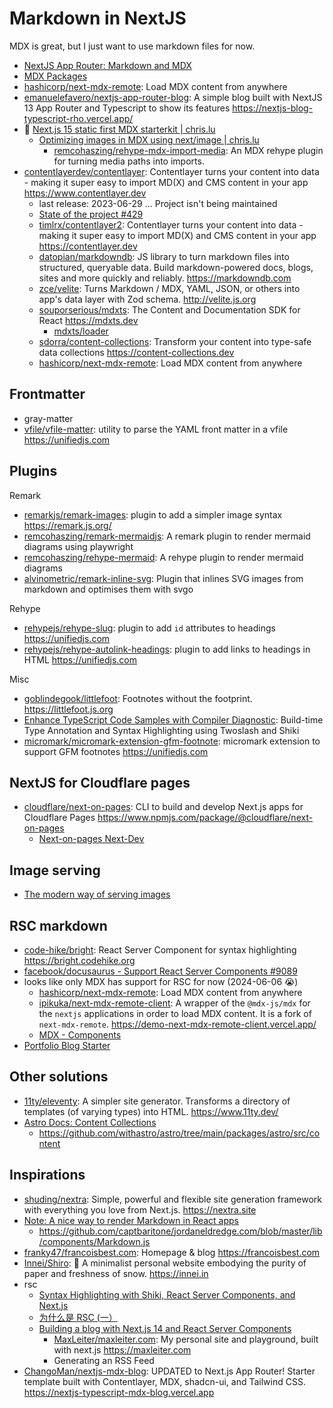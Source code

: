 # Markdown in NextJS

MDX is great, but I just want to use markdown files for now.

- [NextJS App Router: Markdown and MDX](https://nextjs.org/docs/app/building-your-application/configuring/mdx)
- [MDX Packages](https://mdxjs.com/packages/)
- [hashicorp/next-mdx-remote](https://github.com/hashicorp/next-mdx-remote): Load MDX content from anywhere
- [emanuelefavero/nextjs-app-router-blog](https://github.com/emanuelefavero/nextjs-app-router-blog): A simple blog built with NextJS 13 App Router and Typescript to show its features <https://nextjs-blog-typescript-rho.vercel.app/>
- 🌟 [Next.js 15 static first MDX starterkit | chris.lu](https://chris.lu/web_development/tutorials/next-js-static-first-mdx-starterkit)
  - [Optimizing images in MDX using next/image | chris.lu](https://chris.lu/web_development/tutorials/next-js-static-first-mdx-starterkit/optimizing-using-next-image)
    - [remcohaszing/rehype-mdx-import-media](https://github.com/remcohaszing/rehype-mdx-import-media): An MDX rehype plugin for turning media paths into imports.
- [contentlayerdev/contentlayer](https://github.com/contentlayerdev/contentlayer): Contentlayer turns your content into data - making it super easy to import MD(X) and CMS content in your app <https://www.contentlayer.dev>
  - last release: 2023-06-29 ... Project isn't being maintained
  - [State of the project #429](https://github.com/contentlayerdev/contentlayer/issues/429)
  - [timlrx/contentlayer2](https://github.com/timlrx/contentlayer2): Contentlayer turns your content into data - making it super easy to import MD(X) and CMS content in your app <https://contentlayer.dev>
  - [datopian/markdowndb](https://github.com/datopian/markdowndb): JS library to turn markdown files into structured, queryable data. Build markdown-powered docs, blogs, sites and more quickly and reliably. <https://markdowndb.com>
  - [zce/velite](https://github.com/zce/velite): Turns Markdown / MDX, YAML, JSON, or others into app's data layer with Zod schema. <http://velite.js.org>
  - [souporserious/mdxts](https://github.com/souporserious/mdxts): The Content and Documentation SDK for React <https://mdxts.dev>
    - [mdxts/loader](https://www.mdxts.dev/packages/loader)
  - [sdorra/content-collections](https://github.com/sdorra/content-collections): Transform your content into type-safe data collections <https://content-collections.dev>
  - [hashicorp/next-mdx-remote](https://github.com/hashicorp/next-mdx-remote): Load MDX content from anywhere

## Frontmatter

- gray-matter
- [vfile/vfile-matter](https://github.com/vfile/vfile-matter): utility to parse the YAML front matter in a vfile <https://unifiedjs.com>

## Plugins

Remark

- [remarkjs/remark-images](https://github.com/remarkjs/remark-images): plugin to add a simpler image syntax <https://remark.js.org/>
- [remcohaszing/remark-mermaidjs](https://github.com/remcohaszing/remark-mermaidjs): A remark plugin to render mermaid diagrams using playwright
- [remcohaszing/rehype-mermaid](https://github.com/remcohaszing/rehype-mermaid): A rehype plugin to render mermaid diagrams
- [alvinometric/remark-inline-svg](https://github.com/alvinometric/remark-inline-svg): Plugin that inlines SVG images from markdown and optimises them with svgo

Rehype

- [rehypejs/rehype-slug](https://github.com/rehypejs/rehype-slug): plugin to add `id` attributes to headings <https://unifiedjs.com>
- [rehypejs/rehype-autolink-headings](https://github.com/rehypejs/rehype-autolink-headings): plugin to add links to headings in HTML <https://unifiedjs.com>

Misc

- [goblindegook/littlefoot](https://github.com/goblindegook/littlefoot): Footnotes without the footprint. <https://littlefoot.js.org>
- [Enhance TypeScript Code Samples with Compiler Diagnostic](https://fatihkalifa.com/blog/typescript-twoslash): Build-time Type Annotation and Syntax Highlighting using Twoslash and Shiki
- [micromark/micromark-extension-gfm-footnote](https://github.com/micromark/micromark-extension-gfm-footnote): micromark extension to support GFM footnotes <https://unifiedjs.com>

## NextJS for Cloudflare pages

- [cloudflare/next-on-pages](https://github.com/cloudflare/next-on-pages): CLI to build and develop Next.js apps for Cloudflare Pages <https://www.npmjs.com/package/@cloudflare/next-on-pages>
  - [Next-on-pages Next-Dev](https://github.com/cloudflare/next-on-pages/tree/main/internal-packages/next-dev)

## Image serving

- [The modern way of serving images](https://kurtextrem.de/posts/modern-way-of-img)

## RSC markdown

- [code-hike/bright](https://github.com/code-hike/bright): React Server Component for syntax highlighting <https://bright.codehike.org>
- [facebook/docusaurus - Support React Server Components #9089](https://github.com/facebook/docusaurus/issues/9089)
- looks like only MDX has support for RSC for now (2024-06-06 😭)
  - [hashicorp/next-mdx-remote](https://github.com/hashicorp/next-mdx-remote): Load MDX content from anywhere
  - [ipikuka/next-mdx-remote-client](https://github.com/ipikuka/next-mdx-remote-client): A wrapper of the `@mdx-js/mdx` for the `nextjs` applications in order to load MDX content. It is a fork of `next-mdx-remote`. <https://demo-next-mdx-remote-client.vercel.app/>
  - [MDX - Components](https://mdxjs.com/table-of-components/)
- [Portfolio Blog Starter](https://github.com/vercel/examples/tree/main/solutions/blog)

## Other solutions

- [11ty/eleventy](https://github.com/11ty/eleventy): A simpler site generator. Transforms a directory of templates (of varying types) into HTML. <https://www.11ty.dev/>
- [Astro Docs: Content Collections](https://docs.astro.build/en/guides/content-collections/)
  - https://github.com/withastro/astro/tree/main/packages/astro/src/content

## Inspirations

- [shuding/nextra](https://github.com/shuding/nextra): Simple, powerful and flexible site generation framework with everything you love from Next.js. <https://nextra.site>
- [Note: A nice way to render Markdown in React apps](https://jordaneldredge.com/notes/208ba2e8-436d-438e-a3c9-1380e7d7df75/)
  - https://github.com/captbaritone/jordaneldredge.com/blob/master/lib/components/Markdown.js
- [franky47/francoisbest.com](https://github.com/franky47/francoisbest.com): Homepage & blog <https://francoisbest.com>
- [Innei/Shiro](https://github.com/Innei/Shiro): 📜 A minimalist personal website embodying the purity of paper and freshness of snow. <https://innei.in>
- rsc
  - [Syntax Highlighting with Shiki, React Server Components, and Next.js](https://www.luckymedia.dev/blog/syntax-highlighting-with-shiki-react-server-components-and-next-js)
  - [为什么是 RSC (一）](https://innei.in/posts/tech/why-react-server-component-1)
  - [Building a blog with Next.js 14 and React Server Components](https://maxleiter.com/blog/build-a-blog-with-nextjs-13)
    - [MaxLeiter/maxleiter.com](https://github.com/MaxLeiter/maxleiter.com): My personal site and playground, built with next.js <https://maxleiter.com>
    - Generating an RSS Feed
- [ChangoMan/nextjs-mdx-blog](https://github.com/ChangoMan/nextjs-mdx-blog): UPDATED to Next.js App Router! Starter template built with Contentlayer, MDX, shadcn-ui, and Tailwind CSS. <https://nextjs-typescript-mdx-blog.vercel.app>
